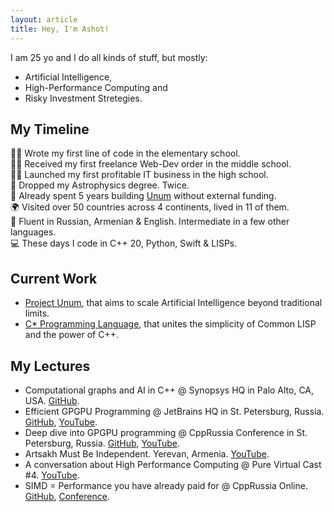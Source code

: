 ```yaml
---
layout: article
title: Hey, I'm Ashot!
---
```


I am 25 yo and I do all kinds of stuff, but mostly:

* Artificial Intelligence, 
* High-Performance Computing and
* Risky Investment Stretegies.

## My Timeline

👶🏻 Wrote my first line of code in the elementary school.<br/>
👦🏻 Received my first freelance Web-Dev order in the middle school.<br/>
🧔🏻 Launched my first profitable IT business in the high school.<br/>
🔭 Dropped my Astrophysics degree. Twice.<br/>
🏢 Already spent 5 years building [Unum](https://unum.xyz) without external funding.<br/>
🌍 Visited over 50 countries across 4 continents, lived in 11 of them.<br/>
👅 Fluent in Russian, Armenian & English. Intermediate in a few other languages. <br/>
💻 These days I code in C++ 20, Python, Swift & LISPs.<br/>

## Current Work

- [Project Unum](https://unum.xyz), that aims to scale Artificial Intelligence beyond traditional limits.
- [C* Programming Language](https://unum.xyz/cstar), that unites the simplicity of Common LISP and the power of C++. 

## My Lectures

- Computational graphs and AI in C++ @ Synopsys HQ in Palo Alto, CA, USA. [GitHub](https://github.com/ashvardanian/NeuralSTL).
- Efficient GPGPU Programming @ JetBrains HQ in St. Petersburg, Russia. [GitHub](https://github.com/ashvardanian/SandboxGPUs), [YouTube](https://youtu.be/BUtHOftDm_Y).
- Deep dive into GPGPU programming @ CppRussia Conference in St. Petersburg, Russia. [GitHub](https://github.com/ashvardanian/SandboxGPUs), [YouTube](https://youtu.be/AA4RI6o0h1U).
- Artsakh Must Be Independent. Yerevan, Armenia. [YouTube](https://youtu.be/sN8CsCgDlHY).
- A conversation about High Performance Computing @ Pure Virtual Cast #4. [YouTube](https://youtu.be/dCdBFB4LDjw).
- SIMD = Performance you have already paid for @ CppRussia Online. [GitHub](https://github.com/ashvardanian/CppBenchSubstrSearch), [Conference](https://cppconf-piter.ru/en/2020/spb/talks/23g3egeumhe3p4fd66pbar/?fbclid=IwAR26hl3tEhw1os0J6oLzsVPTOAuSGkZIMzwq689tEq8NH5_V7b3MHV8f_zU).

